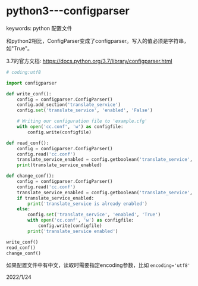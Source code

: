 # python3---configparser

keywords: python 配置文件  

和python2相比，ConfigParser变成了configparser。写入的值必须是字符串，如"True"。  

3.7的官方文档: https://docs.python.org/3.7/library/configparser.html  

```python
# coding:utf8

import configparser

def write_conf():
    config = configparser.ConfigParser()
    config.add_section('translate_service')
    config.set('translate_service', 'enabled', 'False')

    # Writing our configuration file to 'example.cfg'
    with open('cc.conf', 'w') as configfile:
        config.write(configfile)

def read_conf():
    config = configparser.ConfigParser()
    config.read('cc.conf')
    translate_service_enabled = config.getboolean('translate_service', 'enabled')
    print(translate_service_enabled)

def change_conf():
    config = configparser.ConfigParser()
    config.read('cc.conf')
    translate_service_enabled = config.getboolean('translate_service', 'enabled')
    if translate_service_enabled:
        print('translate_service is already enabled')
    else:
        config.set('translate_service', 'enabled', 'True')
        with open('cc.conf', 'w') as configfile:
            config.write(configfile)
        print('translate_service enabled')

write_conf()
read_conf()
change_conf()
```

如果配置文件中有中文，读取时需要指定encoding参数，比如 `encoding='utf8'`  


2022/1/24  

